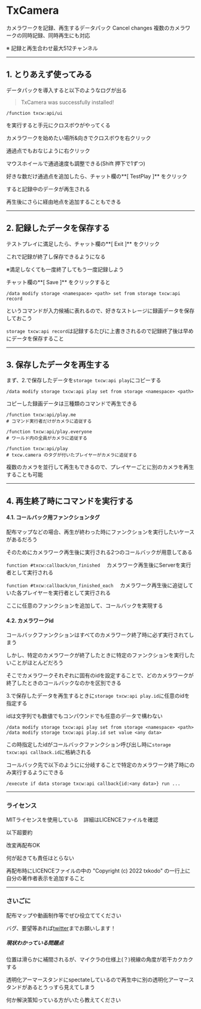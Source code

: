 # TxCamera
カメラワークを記録、再生するデータパック
Cancel changes
複数のカメラワークの同時記録、同時再生にも対応

※ 記録と再生合わせ最大512チャンネル


------


## 1. とりあえず使ってみる

データパックを導入すると以下のようなログが出る

> TxCamera was successfully installed!

```mcfunction
/function txcw:api/ui
```

を実行すると手元にクロスボウがやってくる

カメラワークを始めたい場所&向きでクロスボウを右クリック

通過点でもおなじように右クリック

マウスホイールで通過速度も調整できる(Shift 押下で1ずつ)



好きな数だけ通過点を追加したら、チャット欄の**[ TestPlay ]** をクリック

すると記録中のデータが再生される

再生後にさらに経由地点を追加することもできる


------


## 2. 記録したデータを保存する

テストプレイに満足したら、チャット欄の**[ Exit ]** をクリック

これで記録が終了し保存できるようになる

※満足しなくても一度終了してもう一度記録しよう

チャット欄の**[ Save ]** をクリックすると

```mcfunction
/data modify storage <namespace> <path> set from storage txcw:api record
```

というコマンドが入力候補に表れるので、好きなストレージに録画データを保存しておこう

`storage txcw:api record`は記録するたびに上書きされるので記録終了後は早めにデータを保存すること


------


## 3. 保存したデータを再生する

まず、2.で保存したデータを`storage txcw:api play`にコピーする

```mcfunction
/data modify storage txcw:api play set from storage <namespace> <path>
```

コピーした録画データは三種類のコマンドで再生できる

```mcfunction
/function txcw:api/play.me
# コマンド実行者だけがカメラに追従する

/function txcw:api/play.everyone
# ワールド内の全員がカメラに追従する

/function txcw:api/play
# txcw.camera のタグが付いたプレイヤーがカメラに追従する
```

複数のカメラを並行して再生もできるので、プレイヤーごとに別のカメラを再生することも可能


------


## 4. 再生終了時にコマンドを実行する

#### 4.1. コールバック用ファンクションタグ

配布マップなどの場合、再生が終わった時にファンクションを実行したいケースがあるだろう

そのためにカメラワーク再生後に実行される2つのコールバックが用意してある

`function #txcw:callback/on_finished` 　カメラワーク再生後にServerを実行者として実行される

`function #txcw:callback/on_finished_each` 　カメラワーク再生後に追従していた各プレイヤーを実行者として実行される

ここに任意のファンクションを追加して、コールバックを実現する


#### 4.2. カメラワークid

コールバックファンクションはすべてのカメラワーク終了時に必ず実行されてしまう

しかし、特定のカメラワークが終了したときに特定のファンクションを実行したいことがほとんどだろう

そこでカメラワークそれぞれに固有のidを設定することで、どのカメラワークが終了したときのコールバックなのかを区別できる



3.で保存したデータを再生するときに`storage txcw:api play.id`に任意のidを指定する

idは文字列でも数値でもコンパウンドでも任意のデータで構わない

```mcfunction
/data modify storage txcw:api play set from storage <namespace> <path>
/data modify storage txcw:api play.id set value <any data>
```

この時指定したidがコールバックファンクション呼び出し時に`storage txcw:api callback.id`に格納される

コールバック先で以下のようにに分岐することで特定のカメラワーク終了時にのみ実行するようにできる

```mcfunction
/execute if data storage txcw:api callback{id:<any data>} run ...
```


------


### ライセンス

MITライセンスを使用している　詳細はLICENCEファイルを確認

以下超要約

改変再配布OK　

何が起きても責任はとらない

再配布時にLICENCEファイルの中の "Copyright (c) 2022 txkodo" の一行上に自分の著作者表示を追加すること


------


### さいごに

配布マップや動画制作等でぜひ役立ててください

バグ、要望等あれば[twitter](https://mobile.twitter.com/txkodo)までお願いします！



##### 現状わかっている問題点

位置は滑らかに補間されるが、マイクラの仕様上(？)視線の角度が若干カクカクする

透明化アーマースタンドにspectateしているので再生中に別の透明化アーマースタンドがあるとうっすら見えてしまう

何か解決策知っている方がいたら教えてください
